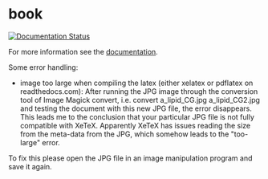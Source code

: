 # book

[![Documentation Status](https://readthedocs.org/projects/book1/badge/?version=latest)](http://book1.readthedocs.io/zh_CN/latest/?badge=latest)

For more information see the [documentation][docs].

[docs]: http://book1.readthedocs.io



Some error handling:

- image too large when compiling the latex (either xelatex or pdflatex on readthedocs.com): 
After running the JPG image through the conversion tool of Image Magick convert, i.e. convert a_lipid_CG.jpg a_lipid_CG2.jpg and testing the document with this new JPG file, the error disappears. This leads me to the conclusion that your particular JPG file is not fully compatible with XeTeX. Apparently XeTeX has issues reading the size from the meta-data from the JPG, which somehow leads to the "too-large" error.

To fix this please open the JPG file in an image manipulation program and save it again. 






